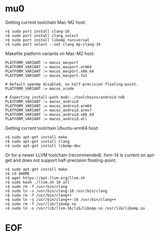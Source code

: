 # mu0

Getting current toolchain Mac-M2 host:

```
>$ sudo port install clang-16
>$ sudo port install clang_select
>$ sudo port install libomp +universal
>$ sudo port select --set clang mp-clang-16
```

Makefile platform variants on Mac-M2 host:

```
PLATFORM_VARIANT := macos_macport
PLATFORM_VARIANT := macos_macport.arm64
PLATFORM_VARIANT := macos_macport.x86_64
PLATFORM_VARIANT := macos_macport.fat

# Default openmp disabled, no half-precision floating-point.
PLATFORM_VARIANT := macos_xcode

# Expecting install-path mu0/../toolchains/android-ndk
PLATFORM_VARIANT := macos_android
PLATFORM_VARIANT := macos_android.arm64
PLATFORM_VARIANT := macos_android.armv7
PLATFORM_VARIANT := macos_android.x86_64
PLATFORM_VARIANT := macos_android.all

```

Getting current toolchain Ubuntu-arm64 host:

```
>$ sudo apt-get install make
>$ sudo apt-get install clang
>$ sudo apt-get install libomp-dev
```

Or for a newer LLVM toolchain (recommended). llvm-14 is current on apt-get and does not support half-precision floating-point.

```
>$ sudo apt-get install make
>$ cd $HOME
>$ wget https://apt.llvm.org/llvm.sh
>$ sudo bash ./llvm.sh 16 all
>$ sudo rm -f /usr/bin/clang
>$ sudo ln -s /usr/bin/clang-16 /usr/bin/clang
>$ sudo rm -f /usr/bin/clang++
>$ sudo ln -s /usr/bin/clang++-16 /usr/bin/clang++
>$ sudo rm -f /usr/lib/libomp.so
>$ sudo ln -s /usr/lib/llvm-16/lib/libomp.so /usr/lib/libomp.so
```

# EOF